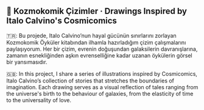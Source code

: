## 🌌 Kozmokomik Çizimler · Drawings Inspired by Italo Calvino's Cosmicomics
🇹🇷: Bu projede, Italo Calvino’nun hayal gücünün sınırlarını zorlayan Kozmokomik Öyküler kitabından ilhamla hazırladığım çizim çalışmalarını paylaşıyorum. 
Her bir çizim, evrenin doğuşundan galaksilerin davranışlarına, zamanın esnekliğinden aşkın evrenselliğine kadar uzanan öykülerin görsel bir yansımasıdır.

🇬🇧: In this project, I share a series of illustrations inspired by Cosmicomics, Italo Calvino’s collection of stories that stretches the boundaries of imagination. 
Each drawing serves as a visual reflection of tales ranging from the universe's birth to the behaviour of galaxies, from the elasticity of time to the universality of love.
